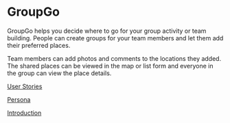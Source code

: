 # GroupGo
GroupGo helps you decide where to go for your group activity or team building. People can create groups for your team members and let them add their preferred places.

Team members can add photos and comments to the locations they added. The shared places can be viewed in the map or list form and everyone in the group can view the place details.

[User Stories](https://github.com/billywang1997/GroupGo/blob/main/Project/User%20Stories/User%20Stories_GroupGo.pdf)

[Persona](https://github.com/billywang1997/GroupGo/tree/main/Project/Persona)

[Introduction](https://github.com/billywang1997/GroupGo/tree/main/Project/Introduction)
